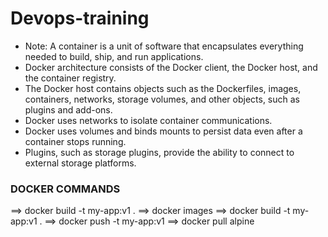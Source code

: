 # Devops-training

* Note: A container is a unit of software that encapsulates everything needed to build, ship, and run applications.  
* Docker architecture consists of the Docker client, the Docker host, and the container registry. 
* The Docker host contains objects such as the Dockerfiles, images, containers, networks, storage volumes, and other objects, such as plugins and add-ons. 
* Docker uses networks to isolate container communications. 
* Docker uses volumes and binds mounts to persist data even after a container stops running. 
* Plugins, such as storage plugins, provide the ability to connect to external storage platforms. 

### DOCKER COMMANDS
==> docker build -t my-app:v1 .
==> docker images
==> docker build -t my-app:v1 . 
==> docker push -t my-app:v1
==> docker pull alpine